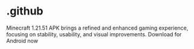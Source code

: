 # .github
Minecraft 1.21.51 APK brings a refined and enhanced gaming experience, focusing on stability, usability, and visual improvements. Download for Android now
